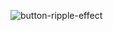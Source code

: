 ![button-ripple-effect](https://user-images.githubusercontent.com/59286318/192147860-ad265e68-8a8e-41e7-9aab-5a94ba3134ec.PNG)

